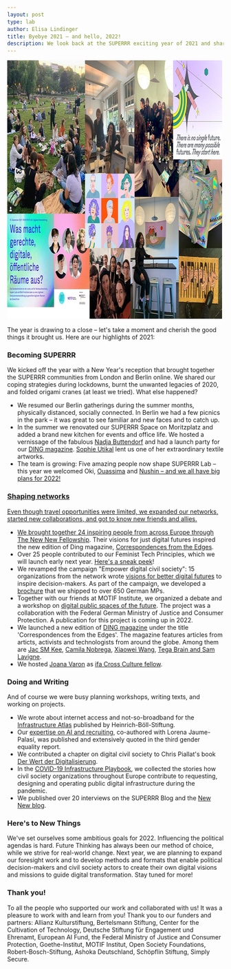```yaml
---
layout: post
type: lab
author: Elisa Lindinger
title: Byebye 2021 – and hello, 2022!
description: We look back at the SUPERRR exciting year of 2021 and share a few things that 2022 has in store for us.
---
```


<img src="/assets/img/blog/2021.jpg" alt="collage of photos from events in 2021" width="500" height="600">

<p>The year is drawing to a close – let's take a moment and cherish the good things it brought us. Here are our highlights of 2021:</p>

<h3>Becoming SUPERRR</h3>

<p>We kicked off the year with a New Year's reception that brought together the SUPERRR communities from London and Berlin online. We shared our coping strategies during lockdowns, burnt the unwanted legacies of 2020, and folded origami cranes (at least we tried). What else happened?<p>

<p><ul>
<li>We resumed our Berlin gatherings during the summer months, physically distanced, socially connected. In Berlin we had a few picnics in the park – it was great to see familiar and new faces and to catch up.</li>

<li>In the summer we renovated our SUPERRR Space on Moritzplatz and added a brand new kitchen for events and office life. We hosted a vernissage of the fabulous <a href="https://nadjabuttendorf.com/">Nadja Buttendorf</a> and had a launch party for our <a href="https://dingdingding.org/">DING magazine</a>. <a href="https://sofiutikal.net/">Sophie Utikal</a> lent us one of her extraordinary textile artworks.</li>

<li>The team is growing: Five amazing people now shape SUPERRR Lab – this year we welcomed Oki, <a href="https://superrr.net/2021/05/20/the-superrr-team-is-growing.html">Ouassima</a> and <a href="https://superrr.net/2021/08/02/Nushin-is-joing-the-team.html">Nushin – and we all have big plans for 2022!</li>

</ul></p>

<h3>Shaping networks</h3>

<p>Even though travel opportunities were limited, we expanded our networks, started new collaborations, and got to know new friends and allies.</p>

<p><ul>
<li>We brought together 24 inspiring people from across Europe through <a href="https://thenewnew.space/">The New New Fellowship</a>. Their visions for just digital futures inspired the new edition of Ding magazine, <a href="https://dingdingding.org/">Correspondences from the Edges</a>.</li>

<li>Over 25 people contributed to our Feminist Tech Principles, which we will launch early next year. <a href="https://twitter.com/superrrnetwork/status/1471182311484010497">Here's a sneak peek</a>!</li>

<li>We revamped the campaign "Empower digital civil society": 15 organizations from the network wrote <a href="https://digitalezivilgesellschaft.org/digitalvisionen/">visions for better digital futures</a> to inspire decision-makers. As part of the campaign, we developed a <a href="https://digitalezivilgesellschaft.org/DigitaleZivilgesellschaft_Print.pdf">brochure</a> that we shipped to over 650 German MPs.</li>

<li>Together with our friends at MOTIF Institute, we organized a debate and a workshop on <a href="https://superrr.net/2021/09/26/zukunftsforum-recap.html">digital public spaces of the future</a>. The project was a collaboration with the Federal German Ministry of Justice and Consumer Protection. A publication for this project is coming up in 2022.</li>
 
<li>We launched a new edition of <a href="https://dingdingding.org/">DING magazine</a> under the title 'Correspondences from the Edges'. The magazine features articles from articts, activists and technologists from around the globe. Among them are <a href="https://dingdingding.org/issue-4/tending-to-wildness-field-notes-on-movement-infrastructure/">Jac SM Kee</a>, <a href="https://dingdingding.org/issue-4/aveia-espaconaves-uma-folha-de-babosa-uma-pelvis-fui-coletar-trechos-de-futuro-e-resolvi-dar-meia-volta/">Camila Nobrega</a>, <a href="https://dingdingding.org/issue-4/shadow-visions/">Xiaowei Wang</a>, <a href="https://dingdingding.org/issue-4/the-battle-to-control-the-carbon-media-cycle/">Tega Brain and Sam Lavigne</a>.</li>

<li>We hosted <a href="https://www.joanavaron.com/">Joana Varon</a> as <a href="https://www.ifa.de/en/fundings/ccp-fellowships/">ifa Cross Culture fellow</a>.</li>
</ul></p>

<h3>Doing and Writing</h3>

<p>And of course we were busy planning workshops, writing texts, and working on projects.</p>
<p><ul>
<li>We wrote about internet access and not-so-broadband for the <a href="https://www.boell.de/de/infrastrukturatlas">Infrastructure Atlas</a> published by Heinrich-Böll-Stiftung.</li>

<li>Our <a href="https://www.dritter-gleichstellungsbericht.de/de/article/258.ai-powered-recruiting-wie-der-einsatz-von-algorithmischen-assistenzsystemen-die-gleichstellung-auf-dem-arbeitsmarkt-beeinflusst.html">expertise on AI and recruiting</a>, co-authored with Lorena Jaume-Palasí, was published and extensively quoted in the third gender equality report.</li>

<li>We contributed a chapter on digital civil society to Chris Piallat's book <a href="https://www.transcript-verlag.de/978-3-8376-5659-6/der-wert-der-digitalisierung/">Der Wert der Digitalisierung</a>.</li>

<li>In the <a href="https://superrr.net/project/infrastructure-playbook/">COVID-19 Infrastructure Playbook</a>, we collected the stories how civil society organizations throughout Europe contribute to requesting, designing and operating public digital infrastructure during the pandemic.</li>

<li>We published over 20 interviews on the SUPERRR Blog and the <a href="https://thenewnew.medium.com/">New New blog</a>.</li>

</ul></p>

<h3>Here's to New Things</h3>

<p>We've set ourselves some ambitious goals for 2022. Influencing the political agendas is hard. Future Thinking has always been our method of choice, while we strive for real-world change. Next year, we are planning to expand our foresight work and to develop methods and formats that enable political decision-makers and civil society actors to create their own digital visions and missions to guide digital transformation. Stay tuned for more!<p>
 
<h3>Thank you!</h3>

<p>To all the people who supported our work and collaborated with us! It was a pleasure to work with and learn from you! Thank you to our funders and partners: Allianz Kulturstiftung, Bertelsmann Stiftung, Center for the Cultivation of Technology, Deutsche Stiftung für Engagement und Ehrenamt, European AI Fund, the Federal Ministry of Justice and Consumer Protection, Goethe-Institut, MOTIF Institut, Open Society Foundations, Robert-Bosch-Stiftung, Ashoka Deutschland,  Schöpflin Stiftung, Simply Secure.</p>

